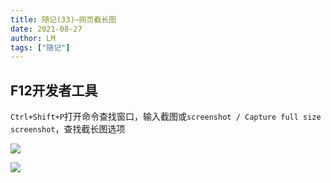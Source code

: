 ```yaml
---
title: 随记(33)—网页截长图
date: 2021-08-27
author: LM
tags: ["随记"]
---
```


## F12开发者工具

`Ctrl+Shift+P`打开命令查找窗口，输入截图或`screenshot / Capture full size screenshot`，查找截长图选项

![](https://gitee.com/LM-J/drawingbed/raw/master/img/20210826170627.png)

![](https://gitee.com/LM-J/drawingbed/raw/master/img/20210826170723.png)

